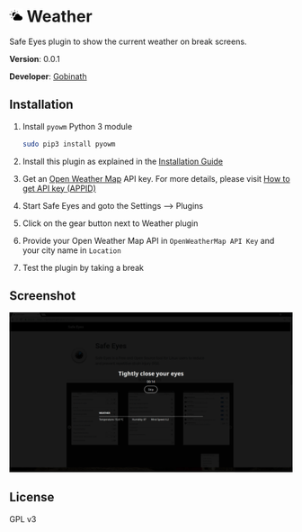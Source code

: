 # ![Alt text](icon.png?raw=true "Weather") Weather

Safe Eyes plugin to show the current weather on break screens.

**Version**: 0.0.1

**Developer**: [Gobinath](https://github.com/slgobinath)

## Installation

1. Install `pyowm` Python 3 module

    ```sh
    sudo pip3 install pyowm
    ```

2. Install this plugin as explained in the [Installation Guide](https://github.com/safeeyes/safeeyes-plugins#installation)

3. Get an [Open Weather Map](https://openweathermap.org/) API key. For more details, please visit [How to get API key (APPID) ](https://openweathermap.org/appid#get)

4. Start Safe Eyes and goto the Settings --> Plugins

5. Click on the gear button next to Weather plugin

6. Provide your Open Weather Map API in `OpenWeatherMap API Key` and your city name in `Location`

7. Test the plugin by taking a break

## Screenshot

![Alt text](docs/weather_plugin.png?raw=true "Safe Eyes Weather Plugin")

## License

GPL v3